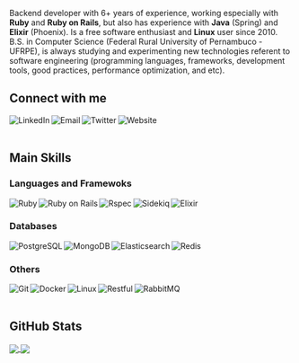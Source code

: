 Backend developer with 6+ years of experience, working especially with **Ruby** and **Ruby on Rails**, but also has experience with **Java** (Spring) and **Elixir** (Phoenix). Is a free software enthusiast and **Linux** user since 2010. B.S. in Computer Science (Federal Rural University of Pernambuco - UFRPE), is always studying and experimenting new technologies referent to software engineering (programming languages, frameworks, development tools, good practices, performance optimization, and etc).

## Connect with me

[<img align="left" alt="LinkedIn" src="https://img.shields.io/badge/linkedin-0077B5.svg?&style=for-the-badge&logo=linkedin&logoColor=white" />][linkedin]

[<img align="left" alt="Email" src="https://img.shields.io/badge/email-EA4335.svg?&style=for-the-badge&logo=gmail&logoColor=white" />][email]

[<img align="left" alt="Twitter" src="https://img.shields.io/badge/twitter-1DA1F2.svg?&style=for-the-badge&logo=twitter&logoColor=white" />][twitter]

[<img align="left" alt="Website" src="https://img.shields.io/badge/Website-dc143c?style=for-the-badge&logo=jekyll&logoColor=white" />][blog]

<br />
<br />


## Main Skills

### Languages and Framewoks

<img align="left" alt="Ruby" src="https://img.shields.io/badge/Ruby-CC342D?style=for-the-badge&logo=ruby&logoColor=white" />

<img align="left" alt="Ruby on Rails" src="https://img.shields.io/badge/Ruby_on_Rails-CC0000?style=for-the-badge&logo=ruby-on-rails&logoColor=white" />

<img align="left" alt="Rspec" src="https://img.shields.io/badge/Rspec-7B68EE?style=for-the-badge&logoColor=#FF4A6D" />

<img align="left" alt="Sidekiq" src="https://img.shields.io/badge/Sidekiq-AE0C41?style=for-the-badge&logoColor=white" />

<img align="left" alt="Elixir" src="https://img.shields.io/badge/Elixir-4B275F?style=for-the-badge&logo=elixir&logoColor=white" />

<br />

### Databases

<img align="left" alt="PostgreSQL" src="https://img.shields.io/badge/PostgreSQL-316192?style=for-the-badge&logo=postgresql&logoColor=white" />

<img align="left" alt="MongoDB" src="https://img.shields.io/badge/MongoDB-4EA94B?style=for-the-badge&logo=mongodb&logoColor=white" />

<img align="left" alt="Elasticsearch" src="https://img.shields.io/badge/Elasticsearch-005571?style=for-the-badge&logo=Elasticsearch&logoColor=white" />

<img align="left" alt="Redis" src="https://img.shields.io/badge/Redis-DC382D?style=for-the-badge&logo=redis&logoColor=white" />

<br />

### Others

<img align="left" alt="Git" src="https://img.shields.io/badge/git-F05032?style=for-the-badge&logo=git&logoColor=white" />

<img align="left" alt="Docker" src="https://img.shields.io/badge/Docker-2496ED?style=for-the-badge&logo=docker&logoColor=white" />

<img align="left" alt="Linux" src="https://img.shields.io/badge/Linux-FCC624?style=for-the-badge&logo=linux&logoColor=black" />

<img align="left" alt="Restful" src="https://img.shields.io/badge/Restful_api-4B0082?style=for-the-badge&logoColor=white" />

<img align="left" alt="RabbitMQ" src="https://img.shields.io/badge/RabbitMQ-FF6600?style=for-the-badge&logo=rabbitmq&logoColor=white" />

<br />
<br />


## GitHub Stats

<a href="https://github-readme-stats.vercel.app/api?username=ramonsantos&hide=contribs">
  <img align="center" src="https://github-readme-stats.vercel.app/api?username=ramonsantos&hide=contribs" />
</a>

<a href="https://github-readme-stats.vercel.app/api/top-langs/?username=ramonsantos">
  <img align="center" src="https://github-readme-stats.vercel.app/api/top-langs/?username=ramonsantos&layout=compact" />
</a>

[blog]: https://ramonsantos.github.io
[linkedin]: https://www.linkedin.com/in/ramon-santos
[email]: mailto:ramonsantos.pe@gmail.com
[twitter]: https://twitter.com/ramonsantos_dev

